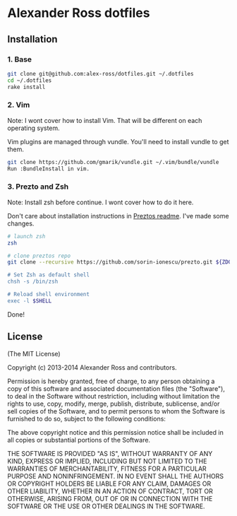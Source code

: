# Alexander Ross dotfiles

## Installation

### 1. Base
```bash
git clone git@github.com:alex-ross/dotfiles.git ~/.dotfiles
cd ~/.dotfiles
rake install
```

### 2. Vim
Note: I wont cover how to install Vim. That will be different on each operating
system.

Vim plugins are managed through vundle. You'll need to install vundle to get
them.

```bash
git clone https://github.com/gmarik/vundle.git ~/.vim/bundle/vundle
Run :BundleInstall in vim.
```

### 3. Prezto and Zsh
Note: Install zsh before continue. I wont cover how to do it here.

Don't care about installation instructions in [Preztos readme][prezto_readme].
I've made some changes.

```bash
# launch zsh
zsh

# clone preztos repo
git clone --recursive https://github.com/sorin-ionescu/prezto.git ${ZDOTDIR:-$HOME}/.zprezto"

# Set Zsh as default shell
chsh -s /bin/zsh

# Reload shell environment
exec -l $SHELL
```

Done!

## License

(The MIT License)

Copyright (c) 2013-2014 Alexander Ross and contributors.

Permission is hereby granted, free of charge, to any person obtaining a copy of
this software and associated documentation files (the "Software"), to deal in
the Software without restriction, including without limitation the rights to
use, copy, modify, merge, publish, distribute, sublicense, and/or sell copies
of the Software, and to permit persons to whom the Software is furnished to do
so, subject to the following conditions:

The above copyright notice and this permission notice shall be included in all
copies or substantial portions of the Software.

THE SOFTWARE IS PROVIDED "AS IS", WITHOUT WARRANTY OF ANY KIND, EXPRESS OR
IMPLIED, INCLUDING BUT NOT LIMITED TO THE WARRANTIES OF MERCHANTABILITY,
FITNESS FOR A PARTICULAR PURPOSE AND NONINFRINGEMENT. IN NO EVENT SHALL THE
AUTHORS OR COPYRIGHT HOLDERS BE LIABLE FOR ANY CLAIM, DAMAGES OR OTHER
LIABILITY, WHETHER IN AN ACTION OF CONTRACT, TORT OR OTHERWISE, ARISING FROM,
OUT OF OR IN CONNECTION WITH THE SOFTWARE OR THE USE OR OTHER DEALINGS IN THE
SOFTWARE.


[prezto_readme]: https://github.com/sorin-ionescu/prezto/blob/master/README.md
